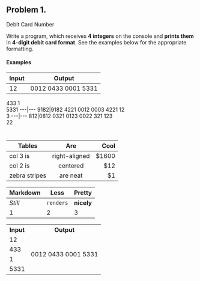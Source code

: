 ## Problem 1.                 
Debit Card Number

Write a program, which receives **4 integers** on the
console and **prints them** in **4-digit debit card format**. See the
examples below for the appropriate formatting.

#### Examples

**Input**|**Output**
---|---
12|0012 0433 0001 5331       
433
1          
5331
---|---
9182|9182 4221 0012 0003
4221
12            
3
---|---
812|0812 0321 0123 0022
321
123       
22
#

| Tables        | Are           | Cool  |
| ------------- |:-------------:| -----:|
| col 3 is      | right-aligned | $1600 |
| col 2 is      | centered      |   $12 |
| zebra stripes | are neat      |    $1 |

Markdown | Less | Pretty
--- | --- | ---
*Still* | `renders` | **nicely**
1 | 2 | 3


<table class="tg">
  <tr>
    <th class="tg-031e">Input</th>
    <th class="tg-s6z2">Output</th>
  </tr>
  <tr>
    <td class="tg-031e">12</td>
    <td class="tg-031e" rowspan="4">0012 0433 0001 5331</td>
  </tr>
  <tr>
    <td class="tg-031e">433</td>
  </tr>
  <tr>
    <td class="tg-031e">1</td>
  </tr>
  <tr>
    <td class="tg-031e">5331</td>
  </tr>
</table>

